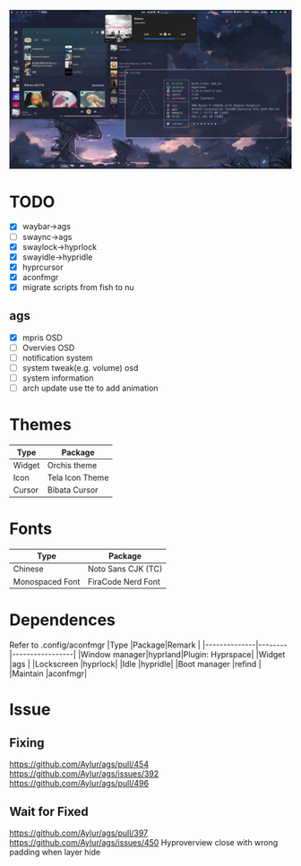 ![screenshot](./.dotfiles/assets/screenshot.png)
# TODO
- [x] waybar->ags
- [ ] swaync->ags
- [x] swaylock->hyprlock
- [x] swayidle->hypridle
- [x] hyprcursor
- [x] aconfmgr
- [x] migrate scripts from fish to nu
## ags
- [X] mpris OSD
- [ ] Overvies OSD
- [ ] notification system
- [ ] system tweak(e.g. volume) osd
- [ ] system information
- [ ] arch update use tte to add animation

# Themes
|Type  |Package        |
|------|---------------|
|Widget|Orchis theme   |
|Icon  |Tela Icon Theme|
|Cursor|Bibata Cursor  |

# Fonts
|Type           |Package           |
|---------------|------------------|
|Chinese        |Noto Sans CJK (TC)|
|Monospaced Font|FiraCode Nerd Font|

# Dependences
Refer to .config/aconfmgr
|Type           |Package|Remark           |
|--------------|--------|-----------------|
|Window manager|hyprland|Plugin: Hyprspace|
|Widget        |ags     |
|Lockscreen    |hyprlock|
|Idle          |hypridle|
|Boot manager  |refind  |
|Maintain      |aconfmgr|

# Issue
## Fixing
https://github.com/Aylur/ags/pull/454
https://github.com/Aylur/ags/issues/392
https://github.com/Aylur/ags/pull/496
## Wait for Fixed
https://github.com/Aylur/ags/pull/397
https://github.com/Aylur/ags/issues/450
Hyproverview close with wrong padding when layer hide
